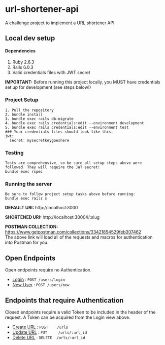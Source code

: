 # url-shortener-api
A challenge project to implement a URL shortener API

## Local dev setup
#### Dependencies
1. Ruby 2.6.3
2. Rails 6.0.3
3. Valid credentials files with JWT secret

**IMPORTANT:** Before running this project locally, you MUST have credentials set up for development (see steps below!)

### Project Setup
```
1. Pull the repository
2. bundle install
3. bundle exec rails db:migrate
4. bundle exec rails credentials:edit --environment development
5. bundle exec rails credentials:edit --environment test
### Your credentials files should look like this:
jwt:
  secret: mysecretkeygoeshere
```

### Testing
```
Tests are comprehensive, so be sure all setup steps above were followed. They will require the JWT secret!
bundle exec rspec
```

### Running the server
```
Be sure to follow project setup tasks above before running:
bundle exec rails s
```

**DEFAULT URI:** http://localhost:3000

**SHORTENED URI:** http://localhost:3000/l/:slug

**POSTMAN COLLECTION:** https://www.getpostman.com/collections/33421854529feb307462  
The above link will load all of the requests and macros for authentication into Postman for you.

## Open Endpoints

Open endpoints require no Authentication.
* [Login](doc/login.md)                                 : `POST /users/login`
* [New User](doc/new_user.md)                           : `POST /users/new`

## Endpoints that require Authentication

Closed endpoints require a valid Token to be included in the header of the
request. A Token can be acquired from the Login view above.
* [Create URL](doc/new_url.md)    : `POST    /urls`
* [Update URL](doc/update_url.md) : `PUT     /urls/:url_id`
* [Delete URL](doc/delete_url.md) : `DELETE  /urls/:url_id`
